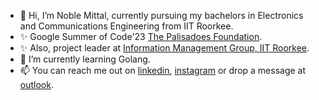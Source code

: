 - 👋 Hi, I’m Noble Mittal, currently pursuing my bachelors in Electronics and Communications Engineering from IIT Roorkee.
- ✨ Google Summer of Code'23 [The Palisadoes Foundation](https://github.com/PalisadoesFoundation).
- ✨ Also, project leader at [Information Management Group, IIT Roorkee](https://github.com/IMGIITRoorkee).
- 🌱 I’m currently learning Golang.
- 📫 You can reach me out on [linkedin](https://www.linkedin.com/in/noble-mittal-4b3a511a6/), [instagram](https://www.instagram.com/being_noble03/) or drop a message at [outlook](mailto:noblemittal@outlook.com).
